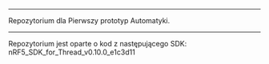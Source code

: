 
**************************
Repozytorium dla Pierwszy prototyp Automatyki.
************************** 

Repozytorium jest oparte o kod z następującego SDK: nRF5_SDK_for_Thread_v0.10.0_e1c3d11
